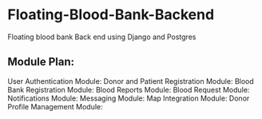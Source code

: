 # Floating-Blood-Bank-Backend
Floating blood bank Back end using Django and Postgres

## Module Plan:
User Authentication Module:
Donor and Patient Registration Module:
Blood Bank Registration Module:
Blood Reports Module:
Blood Request Module:
Notifications Module:
Messaging Module:
Map Integration Module:
Donor Profile Management Module:
